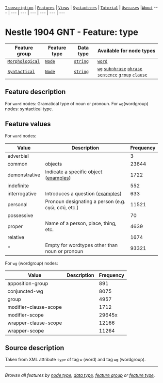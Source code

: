 <a name="start"></a>
[`Transcription`](../transcription.md#start) | [`Features`](README.md#start) | [`Views`](../views.md#start) | [`Syntaxtrees`](../syntaxtrees.md#start) | [`Tutorial`](../../tutorial/README.md#start) | [`Usecases`](../usecases/README.md#start) |[`About`](../about.md#start)
---  | --- | --- | --- | --- | --- | ---

# Nestle 1904 GNT - Feature: type

Feature group | Feature type | Data type | Available for node types
---  | --- | --- | ---
[`Morphological`](featuresbygroup.md#morphological-features) | [`Node`](featuresbyfeaturetype.md#node-features) | [`string`](featuresbydatatype.md#string-datatype)  | [`word`](featuresbynodetype.md#word-nodes)
[`Syntactical`](featuresbygroup.md#syntactical-features) | [`Node`](featuresbyfeaturetype.md#node-features) | [`string`](featuresbydatatype.md#string-datatype)  | [`wg`](featuresbynodetype.md#wordgroup-nodes) [`subphrase`](featuresbynodetype.md#subphrase-nodes) [`phrase`](featuresbynodetype.md#phrase-nodes) [`sentence`](featuresbynodetype.md#sentence-nodes) [`group`](featuresbynodetype.md#group-nodes)  [`clause`](featuresbynodetype.md#clause-nodes) 

## Feature description

For `word` nodes: Gramatical type of noun or pronoun. For `wg`(wordgroup) nodes: syntactical type.

## Feature values

For `word` nodes:

Value | Description | Frequency
---- | ---- | ---
adverbial |  | 3
common | objects | 23644
demonstrative | Indicate a specific object ([examples](https://ugg.readthedocs.io/en/latest/determiner_demonstrative.html)) | 1722
indefinite | | 552
interrogative |  Introduces a question ([examples](https://ugg.readthedocs.io/en/latest/determiner_interrogative.html)) | 633
personal | Pronoun designating a person (e.g. εγώ, εσύ, etc.) | 11521
possessive | | 70
proper | Name of a person, place, thing, etc. | 4639
relative |  | 1674
'' | Empty for wordtypes other than noun or pronoun | 93321

For `wg` (wordgroup) nodes:

Value | Description | Frequency
---- | ---- | ---
apposition-group | | 891
conjuncted-wg | | 8075
group | | 4957 
modifier-clause-scope | | 1712
modifier-scope | | 29645x 
wrapper-clause-scope | | 12166 
wrapper-scope	| | 11264 

## Source description

Taken from XML attribute `type` of tag `w` (word) and tag `wg` (wordgroup).

---
###### *Browse all features by [node type](featuresbynodetype.md#start), [data type](featuresbydatatype.md#start), [feature group](featuresbygroup.md#start) or [feature type](featuresbyfeaturetype.md#start).*
